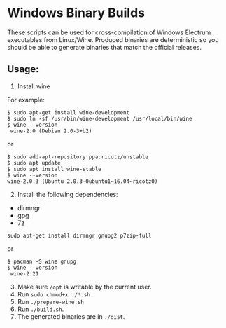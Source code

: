 Windows Binary Builds
=====================

These scripts can be used for cross-compilation of Windows Electrum executables from Linux/Wine.
Produced binaries are deterministic so you should be able to generate binaries that match the official releases.


## Usage:
1. Install wine

For example:

```
$ sudo apt-get install wine-development
$ sudo ln -sf /usr/bin/wine-development /usr/local/bin/wine
$ wine --version
 wine-2.0 (Debian 2.0-3+b2)
```

or

```
$ sudo add-apt-repository ppa:ricotz/unstable
$ sudo apt update
$ sudo apt install wine-stable
$ wine --version
wine-2.0.3 (Ubuntu 2.0.3-0ubuntu1~16.04~ricotz0)
```


2. Install the following dependencies:

 - dirmngr
 - gpg
 - 7z

```
sudo apt-get install dirmngr gnupg2 p7zip-full
```
or

```
$ pacman -S wine gnupg
$ wine --version
 wine-2.21
```

3. Make sure `/opt` is writable by the current user.
4. Run `sudo chmod+x ./*.sh`
5. Run `./prepare-wine.sh`
6. Run `./build.sh`.
7. The generated binaries are in `./dist`.
